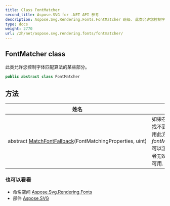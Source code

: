 ```yaml
---
title: Class FontMatcher
second_title: Aspose.SVG for .NET API 参考
description: Aspose.Svg.Rendering.Fonts.FontMatcher 班级. 此类允许您控制字体匹配算法的某些部分
type: docs
weight: 2770
url: /zh/net/aspose.svg.rendering.fonts/fontmatcher/
---
```

## FontMatcher class

此类允许您控制字体匹配算法的某些部分。

```csharp
public abstract class FontMatcher
```

## 方法

| 姓名 | 描述 |
| --- | --- |
| abstract [MatchFontFallback](../../aspose.svg.rendering.fonts/fontmatcher/matchfontfallback/)(FontMatchingProperties, uint) | 如果在字体查找文件夹中找不到合适的字体，则调用此方法。 它应该根据*fontMatchingProperties*可以渲染*charCode*， 或者`无效的`如果这种字体不可用. |

### 也可以看看

* 命名空间 [Aspose.Svg.Rendering.Fonts](../../aspose.svg.rendering.fonts/)
* 部件 [Aspose.SVG](../../)



